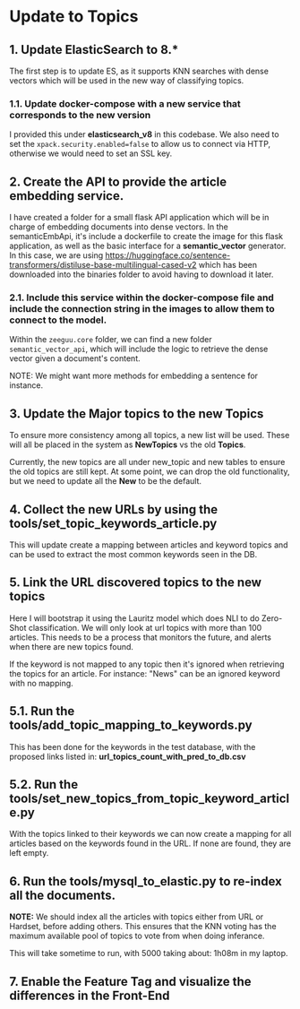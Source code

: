 # Update to Topics

## 1. Update ElasticSearch to 8.\*

The first step is to update ES, as it supports KNN searches with dense vectors which will be used in the new way of classifying topics.

### 1.1. Update docker-compose with a new service that corresponds to the new version

I provided this under **elasticsearch_v8** in this codebase. We also need to set the `xpack.security.enabled=false` to allow us to connect via HTTP, otherwise we would need to set an SSL key.

## 2. Create the API to provide the article embedding service.

I have created a folder for a small flask API application which will be in charge of embedding documents into dense vectors.
In the semanticEmbApi, it's include a dockerfile to create the image for this flask application, as well as the basic interface for a **semantic_vector** generator. In this case, we are using https://huggingface.co/sentence-transformers/distiluse-base-multilingual-cased-v2 which has been downloaded into the binaries folder to avoid having to download it later.

### 2.1. Include this service within the docker-compose file and include the connection string in the images to allow them to connect to the model.

Within the `zeeguu.core` folder, we can find a new folder `semantic_vector_api`, which will include the logic to retrieve the dense vector given a document's content.

NOTE: We might want more methods for embedding a sentence for instance.

## 3. Update the Major topics to the new Topics

To ensure more consistency among all topics, a new list will be used. These will all be placed in the system as **NewTopics** vs the old **Topics**.

Currently, the new topics are all under new_topic and new tables to ensure the old topics are still kept. At some point, we can drop the old functionality, but we need to update all the **New** to be the default.

## 4. Collect the new URLs by using the **tools/set_topic_keywords_article.py**

This will update create a mapping between articles and keyword topics and can be used to extract the most common keywords seen in the DB.

## 5. Link the URL discovered topics to the new topics

Here I will bootstrap it using the Lauritz model which does NLI to do Zero-Shot classification. We will only look at url topics with more than 100 articles. This needs to be a process that monitors the future, and alerts when there are new topics found.

If the keyword is not mapped to any topic then it's ignored when retrieving the topics for an article. For instance: "News" can be an ignored keyword with no mapping.

## 5.1. Run the **tools/add_topic_mapping_to_keywords.py**

This has been done for the keywords in the test database, with the proposed links listed in: **url_topics_count_with_pred_to_db.csv**

## 5.2. Run the **tools/set_new_topics_from_topic_keyword_article.py**

With the topics linked to their keywords we can now create a mapping for all articles based on the keywords found in the URL. If none are found, they are left empty.

## 6. Run the tools/mysql_to_elastic.py to re-index all the documents.

**NOTE:** We should index all the articles with topics either from URL or Hardset, before adding others. This ensures that the KNN voting has the maximum available pool of topics to vote from when doing inferance.

This will take sometime to run, with 5000 taking about: 1h08m in my laptop.

## 7. Enable the Feature Tag and visualize the differences in the Front-End

